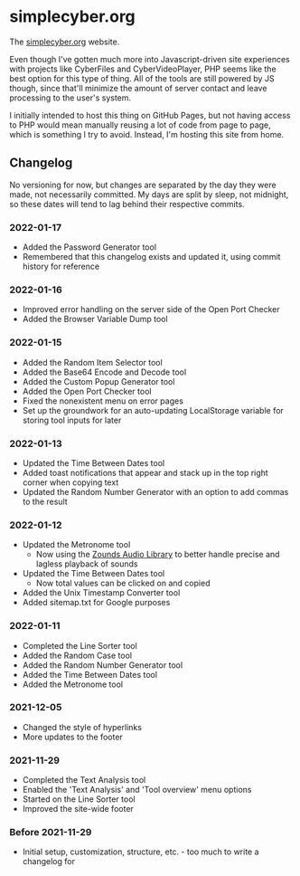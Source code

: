 
# simplecyber.org
The [simplecyber.org](https://simplecyber.org) website.

Even though I've gotten much more into Javascript-driven site experiences with projects like CyberFiles and CyberVideoPlayer, PHP seems like the best option for this type of thing. All of the tools are still powered by JS though, since that'll minimize the amount of server contact and leave processing to the user's system.

I initially intended to host this thing on GitHub Pages, but not having access to PHP would mean manually reusing a lot of code from page to page, which is something I try to avoid. Instead, I'm hosting this site from home.

## Changelog
No versioning for now, but changes are separated by the day they were made, not necessarily committed. My days are split by sleep, not midnight, so these dates will tend to lag behind their respective commits.

### 2022-01-17
* Added the Password Generator tool
* Remembered that this changelog exists and updated it, using commit history for reference

### 2022-01-16
* Improved error handling on the server side of the Open Port Checker
* Added the Browser Variable Dump tool

### 2022-01-15
* Added the Random Item Selector tool
* Added the Base64 Encode and Decode tool
* Added the Custom Popup Generator tool
* Added the Open Port Checker tool
* Fixed the nonexistent menu on error pages
* Set up the groundwork for an auto-updating LocalStorage variable for storing tool inputs for later

### 2022-01-13
* Updated the Time Between Dates tool
* Added toast notifications that appear and stack up in the top right corner when copying text
* Updated the Random Number Generator with an option to add commas to the result

### 2022-01-12
* Updated the Metronome tool
    * Now using the [Zounds Audio Library](https://www.perambulum.com/zounds/) to better handle precise and lagless playback of sounds
* Updated the Time Between Dates tool
    * Now total values can be clicked on and copied
* Added the Unix Timestamp Converter tool
* Added sitemap.txt for Google purposes

### 2022-01-11
* Completed the Line Sorter tool
* Added the Random Case tool
* Added the Random Number Generator tool
* Added the Time Between Dates tool
* Added the Metronome tool

### 2021-12-05
* Changed the style of hyperlinks
* More updates to the footer

### 2021-11-29
* Completed the Text Analysis tool
* Enabled the 'Text Analysis' and 'Tool overview' menu options
* Started on the Line Sorter tool
* Improved the site-wide footer

### Before 2021-11-29
* Initial setup, customization, structure, etc. - too much to write a changelog for